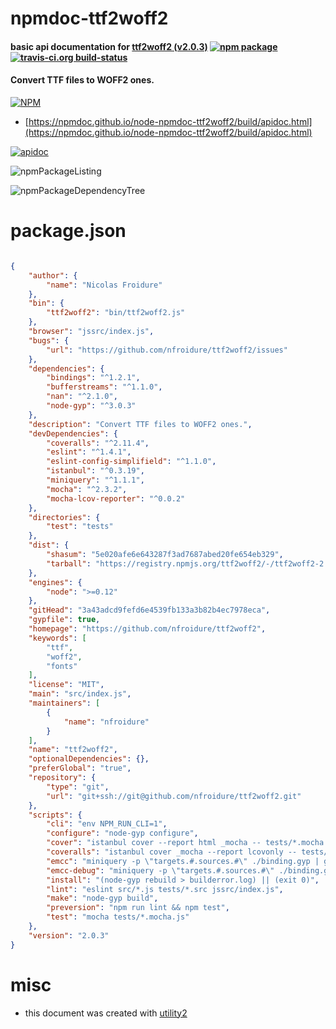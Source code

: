 # npmdoc-ttf2woff2

#### basic api documentation for  [ttf2woff2 (v2.0.3)](https://github.com/nfroidure/ttf2woff2)  [![npm package](https://img.shields.io/npm/v/npmdoc-ttf2woff2.svg?style=flat-square)](https://www.npmjs.org/package/npmdoc-ttf2woff2) [![travis-ci.org build-status](https://api.travis-ci.org/npmdoc/node-npmdoc-ttf2woff2.svg)](https://travis-ci.org/npmdoc/node-npmdoc-ttf2woff2)

#### Convert TTF files to WOFF2 ones.

[![NPM](https://nodei.co/npm/ttf2woff2.png?downloads=true&downloadRank=true&stars=true)](https://www.npmjs.com/package/ttf2woff2)

- [https://npmdoc.github.io/node-npmdoc-ttf2woff2/build/apidoc.html](https://npmdoc.github.io/node-npmdoc-ttf2woff2/build/apidoc.html)

[![apidoc](https://npmdoc.github.io/node-npmdoc-ttf2woff2/build/screenCapture.buildCi.browser.%252Ftmp%252Fbuild%252Fapidoc.html.png)](https://npmdoc.github.io/node-npmdoc-ttf2woff2/build/apidoc.html)

![npmPackageListing](https://npmdoc.github.io/node-npmdoc-ttf2woff2/build/screenCapture.npmPackageListing.svg)

![npmPackageDependencyTree](https://npmdoc.github.io/node-npmdoc-ttf2woff2/build/screenCapture.npmPackageDependencyTree.svg)



# package.json

```json

{
    "author": {
        "name": "Nicolas Froidure"
    },
    "bin": {
        "ttf2woff2": "bin/ttf2woff2.js"
    },
    "browser": "jssrc/index.js",
    "bugs": {
        "url": "https://github.com/nfroidure/ttf2woff2/issues"
    },
    "dependencies": {
        "bindings": "^1.2.1",
        "bufferstreams": "^1.1.0",
        "nan": "^2.1.0",
        "node-gyp": "^3.0.3"
    },
    "description": "Convert TTF files to WOFF2 ones.",
    "devDependencies": {
        "coveralls": "^2.11.4",
        "eslint": "^1.4.1",
        "eslint-config-simplifield": "^1.1.0",
        "istanbul": "^0.3.19",
        "miniquery": "^1.1.1",
        "mocha": "^2.3.2",
        "mocha-lcov-reporter": "^0.0.2"
    },
    "directories": {
        "test": "tests"
    },
    "dist": {
        "shasum": "5e020afe6e643287f3ad7687abed20fe654eb329",
        "tarball": "https://registry.npmjs.org/ttf2woff2/-/ttf2woff2-2.0.3.tgz"
    },
    "engines": {
        "node": ">=0.12"
    },
    "gitHead": "3a43adcd9fefd6e4539fb133a3b82b4ec7978eca",
    "gypfile": true,
    "homepage": "https://github.com/nfroidure/ttf2woff2",
    "keywords": [
        "ttf",
        "woff2",
        "fonts"
    ],
    "license": "MIT",
    "main": "src/index.js",
    "maintainers": [
        {
            "name": "nfroidure"
        }
    ],
    "name": "ttf2woff2",
    "optionalDependencies": {},
    "preferGlobal": "true",
    "repository": {
        "type": "git",
        "url": "git+ssh://git@github.com/nfroidure/ttf2woff2.git"
    },
    "scripts": {
        "cli": "env NPM_RUN_CLI=1",
        "configure": "node-gyp configure",
        "cover": "istanbul cover --report html _mocha -- tests/*.mocha.js -R spec -t 5000",
        "coveralls": "istanbul cover _mocha --report lcovonly -- tests/*.mocha.js -R spec -t 5000 && cat ./coverage/lcov.info | coveralls && rm -rf ./coverage",
        "emcc": "miniquery -p \"targets.#.sources.#\" ./binding.gyp | grep -v \"csrc/addon.cc\" | xargs emcc --bind -o jssrc/ttf2woff2.js -O3 --memory-init-file 0 -s \"TOTAL_MEMORY=536870912\" -s \"ALLOW_MEMORY_GROWTH=1\" --post-js jssrc/post.js csrc/fallback.cc",
        "emcc-debug": "miniquery -p \"targets.#.sources.#\" ./binding.gyp | grep -v \"csrc/addon.cc\" | xargs emcc --bind -o jssrc/ttf2woff2.js -s \"ALLOW_MEMORY_GROWTH=1\" -s \"ASSERTIONS=1\" --post-js jssrc/post.js csrc/fallback.cc",
        "install": "(node-gyp rebuild > builderror.log) || (exit 0)",
        "lint": "eslint src/*.js tests/*.src jssrc/index.js",
        "make": "node-gyp build",
        "preversion": "npm run lint && npm test",
        "test": "mocha tests/*.mocha.js"
    },
    "version": "2.0.3"
}
```



# misc
- this document was created with [utility2](https://github.com/kaizhu256/node-utility2)
